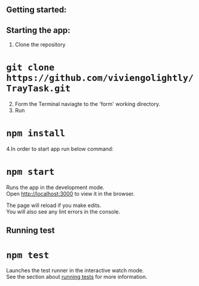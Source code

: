 ## Getting started:

## Starting the app:

1. Clone the repository 
# `git clone https://github.com/viviengolightly/TrayTask.git`

2. Form the Terminal naviagte to the 'form' working directory.
3. Run
# `npm install`

4.In order to start app run below command:
# `npm start`

Runs the app in the development mode.<br />
Open [http://localhost:3000](http://localhost:3000) to view it in the browser.

The page will reload if you make edits.<br />
You will also see any lint errors in the console.

## Running test

# `npm test`

Launches the test runner in the interactive watch mode.<br />
See the section about [running tests](https://facebook.github.io/create-react-app/docs/running-tests) for more information.





